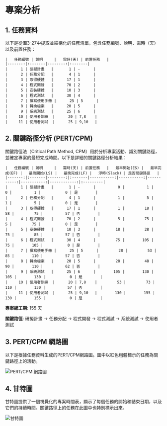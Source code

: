 # 專案分析

## 1. 任務資料

以下是從圖3-27中提取並結構化的任務清單，包含任務編號、說明、需時（天）以及前置任務：

```
|   任務編號 | 說明     |   需時(天) | 前置任務   |
|-------:|:-------|--------:|:-------|
|      1 | 研擬計畫   |       1 | -      |
|      2 | 任務分配   |       4 | 1      |
|      3 | 取得硬體   |      17 | 1      |
|      4 | 程式開發   |      70 | 2      |
|      5 | 安裝硬體   |      10 | 3      |
|      6 | 程式測試   |      30 | 4      |
|      7 | 撰寫使用手冊 |      25 | 5      |
|      8 | 轉換檔案   |      20 | 5      |
|      9 | 系統測試   |      25 | 6      |
|     10 | 使用者訓練  |      20 | 7,8    |
|     11 | 使用者測試  |      25 | 9,10   |
```

## 2. 關鍵路徑分析 (PERT/CPM)

關鍵路徑法（Critical Path Method, CPM）用於分析專案活動、識別關鍵路徑，並確定專案的最短完成時間。以下是詳細的關鍵路徑分析結果：

```
|   任務編號 | 說明     |   需時(天) | 前置任務   |   最早開始(ES) |   最早完成(EF) |   最晚開始(LS) |   最晚完成(LF) |   浮時(Slack) | 是否關鍵路徑   |
|-------:|:-------|--------:|:-------|-----------:|-----------:|-----------:|-----------:|------------:|:---------|
|      1 | 研擬計畫   |       1 | -      |          0 |          1 |          0 |          1 |           0 | 是        |
|      2 | 任務分配   |       4 | 1      |          1 |          5 |          1 |          5 |           0 | 是        |
|      3 | 取得硬體   |      17 | 1      |          1 |         18 |         58 |         75 |          57 | 否        |
|      4 | 程式開發   |      70 | 2      |          5 |         75 |          5 |         75 |           0 | 是        |
|      5 | 安裝硬體   |      10 | 3      |         18 |         28 |         75 |         85 |          57 | 否        |
|      6 | 程式測試   |      30 | 4      |         75 |        105 |         75 |        105 |           0 | 是        |
|      7 | 撰寫使用手冊 |      25 | 5      |         28 |         53 |         85 |        110 |          57 | 否        |
|      8 | 轉換檔案   |      20 | 5      |         28 |         48 |         90 |        110 |          62 | 否        |
|      9 | 系統測試   |      25 | 6      |        105 |        130 |        105 |        130 |           0 | 是        |
|     10 | 使用者訓練  |      20 | 7,8    |         53 |         73 |        110 |        130 |          57 | 否        |
|     11 | 使用者測試  |      25 | 9,10   |        130 |        155 |        130 |        155 |           0 | 是        |
```

**專案總工期**: 155 天

**關鍵路徑**: 研擬計畫 -> 任務分配 -> 程式開發 -> 程式測試 -> 系統測試 -> 使用者測試

## 3. PERT/CPM 網路圖

以下是根據任務資料生成的PERT/CPM網路圖。圖中以紅色粗體標示的任務為關鍵路徑上的活動。

![PERT/CPM 網路圖](https://private-us-east-1.manuscdn.com/sessionFile/DsiGAMsiGs7ePM2RPYZJ6n/sandbox/c9Rn9xcCvIh1GquLemS2j1-images_1759285570516_na1fn_L2hvbWUvdWJ1bnR1L3BlcnRfY3BtX2RpYWdyYW0.png?Policy=eyJTdGF0ZW1lbnQiOlt7IlJlc291cmNlIjoiaHR0cHM6Ly9wcml2YXRlLXVzLWVhc3QtMS5tYW51c2Nkbi5jb20vc2Vzc2lvbkZpbGUvRHNpR0FNc2lHczdlUE0yUlBZWko2bi9zYW5kYm94L2M5Um45eGNDdkloMUdxdUxlbVMyajEtaW1hZ2VzXzE3NTkyODU1NzA1MTZfbmExZm5fTDJodmJXVXZkV0oxYm5SMUwzQmxjblJmWTNCdFgyUnBZV2R5WVcwLnBuZyIsIkNvbmRpdGlvbiI6eyJEYXRlTGVzc1RoYW4iOnsiQVdTOkVwb2NoVGltZSI6MTc5ODc2MTYwMH19fV19&Key-Pair-Id=K2HSFNDJXOU9YS&Signature=h0cO5IqdtWVSOQQBq5-jXnmh~yAUpngvTQj4JM90H1j18IJXsNWUG7A3B7Tas0J~g4yBXhEU3y2UqEGkcn-DXmGXrGYM1Qs-iXk0nJZNzTM2Ujm1ujqF0JGAkc0jERKq46L09tsqenMgLVJkj0j~2J3pvUytREhJhkw51~FKWCGVIWLQ-GvcHgZEtaqjrh4ZnnyhkjOnMWOqnn3supOqGRp~tU97qs0UvjiL~hVjNiT34I6X7Vjk56Bdzfd79dplOLhNXFOE6hNYlzYL87TDsvE-RCytgBXf4~i5SOYvjqST4v02OTUdtyWjmEg5YwKgmsqY32zS0AWy~OXHuhZ7LQ__)

## 4. 甘特圖

甘特圖提供了一個視覺化的專案時間表，顯示了每個任務的開始和結束日期，以及它們的持續時間。關鍵路徑上的任務在此圖中也特別標示出來。

![甘特圖](https://private-us-east-1.manuscdn.com/sessionFile/DsiGAMsiGs7ePM2RPYZJ6n/sandbox/c9Rn9xcCvIh1GquLemS2j1-images_1759285570518_na1fn_L2hvbWUvdWJ1bnR1L2dhbnR0X2NoYXJ0.png?Policy=eyJTdGF0ZW1lbnQiOlt7IlJlc291cmNlIjoiaHR0cHM6Ly9wcml2YXRlLXVzLWVhc3QtMS5tYW51c2Nkbi5jb20vc2Vzc2lvbkZpbGUvRHNpR0FNc2lHczdlUE0yUlBZWko2bi9zYW5kYm94L2M5Um45eGNDdkloMUdxdUxlbVMyajEtaW1hZ2VzXzE3NTkyODU1NzA1MThfbmExZm5fTDJodmJXVXZkV0oxYm5SMUwyZGhiblIwWDJOb1lYSjAucG5nIiwiQ29uZGl0aW9uIjp7IkRhdGVMZXNzVGhhbiI6eyJBV1M6RXBvY2hUaW1lIjoxNzk4NzYxNjAwfX19XX0_&Key-Pair-Id=K2HSFNDJXOU9YS&Signature=pJSlk9nZOySZPvhLowniMk6XlXgvW-8QM4WAV0ZwUbDhyaazbXRtSQ0EclL7drYTvKeshMPjDBfXXDrSsgpKYWvjOVaEBLwfWHjYSIa6x0M6uTKqnu7XmfGa4XKKHBtDM9oLDvbviggllcP-qf~r14d5iSaN1jWXXBm5jz9AeUsqIRnUEcbQMmlQth8~ZfMw04gfiRYpa3xqnM1sYpwJbb~8442g3nlylio2xR6iRalwgdvNObx8hDTJu6QFPjpn69Isv2BgCuABLC~XVploeIrvfco-fsXIgxDV~xIMeUo3ATCT4th8NfQ~hc55Y3Ow-9f8YTljKw1F2I7QJr~uHg__)

